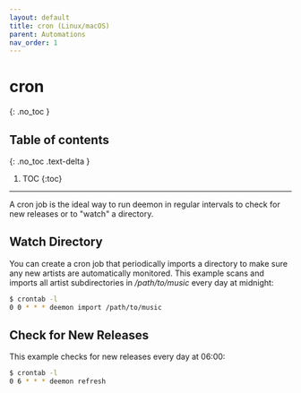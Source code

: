 ```yaml
---
layout: default
title: cron (Linux/macOS)
parent: Automations
nav_order: 1
---
```


# cron
{: .no_toc }

## Table of contents
{: .no_toc .text-delta }

1. TOC
{:toc}

---
A cron job is the ideal way to run deemon in regular intervals to check for new releases or to "watch" a directory.

## Watch Directory

You can create a cron job that periodically imports a directory to make sure any new artists are automatically monitored. This example scans and imports all artist subdirectories in _/path/to/music_ every day at midnight:

```bash
$ crontab -l
0 0 * * * deemon import /path/to/music
```

## Check for New Releases

This example checks for new releases every day at 06:00:

```bash
$ crontab -l
0 6 * * * deemon refresh
```
